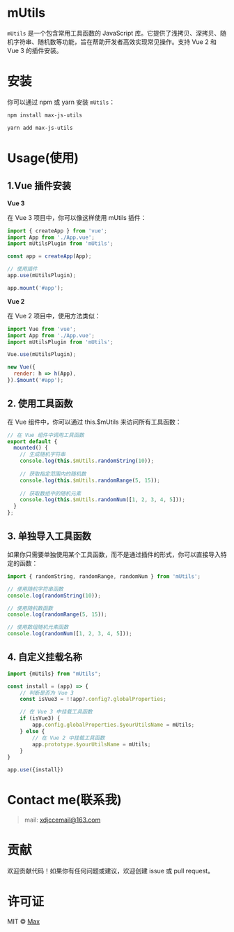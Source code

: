 # mUtils

`mUtils` 是一个包含常用工具函数的 JavaScript 库。它提供了浅拷贝、深拷贝、随机字符串、随机数等功能，旨在帮助开发者高效实现常见操作。支持 Vue 2 和 Vue 3
的插件安装。

# 安装

你可以通过 npm 或 yarn 安装 `mUtils`：

```bash
npm install max-js-utils
```
```bash
yarn add max-js-utils
```

# Usage(使用)

## 1.Vue 插件安装

**Vue 3**

在 Vue 3 项目中，你可以像这样使用 mUtils 插件：

```javascript
import { createApp } from 'vue';
import App from './App.vue';
import mUtilsPlugin from 'mUtils';

const app = createApp(App);

// 使用插件
app.use(mUtilsPlugin);

app.mount('#app');
```

**Vue 2**

在 Vue 2 项目中，使用方法类似：

```javascript
import Vue from 'vue';
import App from './App.vue';
import mUtilsPlugin from 'mUtils';

Vue.use(mUtilsPlugin);

new Vue({
  render: h => h(App),
}).$mount('#app');

```

## 2. 使用工具函数

在 Vue 组件中，你可以通过 this.$mUtils 来访问所有工具函数：

```javascript
// 在 Vue 组件中调用工具函数
export default {
  mounted() {
    // 生成随机字符串
    console.log(this.$mUtils.randomString(10));
    
    // 获取指定范围内的随机数
    console.log(this.$mUtils.randomRange(5, 15));
    
    // 获取数组中的随机元素
    console.log(this.$mUtils.randomNum([1, 2, 3, 4, 5]));
  }
};

```

## 3. 单独导入工具函数

如果你只需要单独使用某个工具函数，而不是通过插件的形式，你可以直接导入特定的函数：

```javascript
import { randomString, randomRange, randomNum } from 'mUtils';

// 使用随机字符串函数
console.log(randomString(10));

// 使用随机数函数
console.log(randomRange(5, 15));

// 使用数组随机元素函数
console.log(randomNum([1, 2, 3, 4, 5]));
```
## 4. 自定义挂载名称

```javascript
import {mUtils} from "mUtils";

const install = (app) => {
    // 判断是否为 Vue 3
    const isVue3 = !!app?.config?.globalProperties;

    // 在 Vue 3 中挂载工具函数
    if (isVue3) {
        app.config.globalProperties.$yourUtilsName = mUtils;
    } else {
        // 在 Vue 2 中挂载工具函数
        app.prototype.$yourUtilsName = mUtils;
    }
}

app.use({install})
```

# Contact me(联系我)

> mail: xdjccemail@163.com

# 贡献

欢迎贡献代码！如果你有任何问题或建议，欢迎创建 issue 或 pull request。

# 许可证

MIT © [Max](https://github.com/XDJcc)



